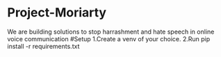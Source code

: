 # Project-Moriarty
We are building solutions to stop harrashment and hate speech in online voice communication
#Setup
1.Create a venv of your choice.
2.Run pip install -r requirements.txt

